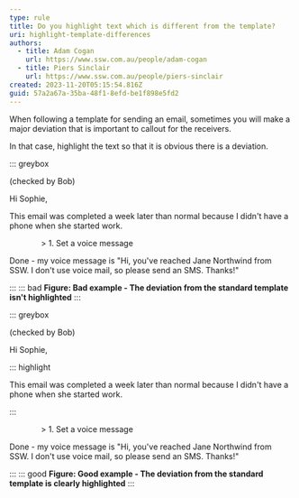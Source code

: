 ```yaml
---
type: rule
title: Do you highlight text which is different from the template?
uri: highlight-template-differences
authors:
  - title: Adam Cogan
    url: https://www.ssw.com.au/people/adam-cogan
  - title: Piers Sinclair
    url: https://www.ssw.com.au/people/piers-sinclair
created: 2023-11-20T05:15:54.816Z
guid: 57a2a67a-35ba-48f1-8efd-be1f898e5fd2
---
```

When following a template for sending an email, sometimes you will make a major deviation that is important to callout for the receivers.

In that case, highlight the text so that it is obvious there is a deviation.

<!--endintro-->

::: greybox

(checked by Bob)

Hi Sophie,

This email was completed a week later than normal because I didn't have a phone when she started work.

&emsp;&emsp;&emsp;&emsp;> 1. Set a voice message

Done - my voice message is "Hi, you've reached Jane Northwind from SSW. I don't use voice mail, so please send an SMS. Thanks!"

:::
::: bad
**Figure: Bad example - The deviation from the standard template isn't highlighted**
:::

::: greybox

(checked by Bob)

Hi Sophie,

::: highlight

This email was completed a week later than normal because I didn't have a phone when she started work.

:::

&emsp;&emsp;&emsp;&emsp;> 1. Set a voice message

Done - my voice message is "Hi, you've reached Jane Northwind from SSW. I don't use voice mail, so please send an SMS. Thanks!"

:::
::: good
**Figure: Good example - The deviation from the standard template is clearly highlighted**
:::
